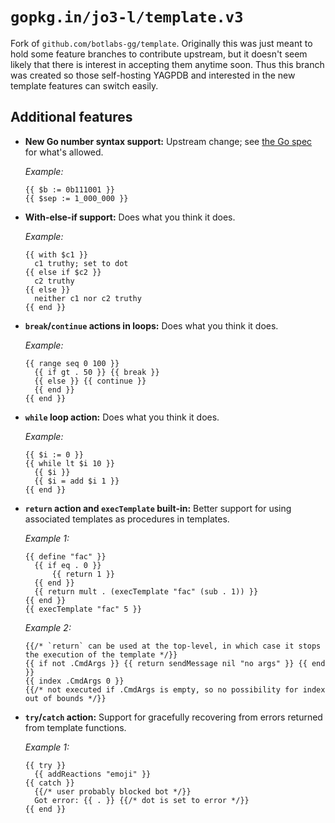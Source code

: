 # `gopkg.in/jo3-l/template.v3`

Fork of `github.com/botlabs-gg/template`.
Originally this was just meant to hold some feature branches to contribute upstream, but it doesn't seem likely that there is interest in accepting them anytime soon. Thus this branch was created so those self-hosting YAGPDB and interested in the new template features can switch easily.

## Additional features

- **New Go number syntax support:** Upstream change; see [the Go spec](https://go.dev/ref/spec#Integer_literals) for what's allowed.

  _Example:_

  ```
  {{ $b := 0b111001 }}
  {{ $sep := 1_000_000 }}
  ```

- **With-else-if support:** Does what you think it does.

  _Example:_

  ```
  {{ with $c1 }}
  	c1 truthy; set to dot
  {{ else if $c2 }}
  	c2 truthy
  {{ else }}
  	neither c1 nor c2 truthy
  {{ end }}
  ```

- **`break`/`continue` actions in loops:** Does what you think it does.

  _Example:_

  ```
  {{ range seq 0 100 }}
  	{{ if gt . 50 }} {{ break }}
  	{{ else }} {{ continue }}
  	{{ end }}
  {{ end }}
  ```

- **`while` loop action:** Does what you think it does.

  _Example:_

  ```
  {{ $i := 0 }}
  {{ while lt $i 10 }}
  	{{ $i }}
  	{{ $i = add $i 1 }}
  {{ end }}
  ```

- **`return` action and `execTemplate` built-in:** Better support for using associated templates as procedures in templates.

  _Example 1:_

  ```
  {{ define "fac" }}
  	{{ if eq . 0 }}
  		{{ return 1 }}
  	{{ end }}
  	{{ return mult . (execTemplate "fac" (sub . 1)) }}
  {{ end }}
  {{ execTemplate "fac" 5 }}
  ```

  _Example 2:_

  ```
  {{/* `return` can be used at the top-level, in which case it stops the execution of the template */}}
  {{ if not .CmdArgs }} {{ return sendMessage nil "no args" }} {{ end }}
  {{ index .CmdArgs 0 }}
  {{/* not executed if .CmdArgs is empty, so no possibility for index out of bounds */}}
  ```

- **`try`/`catch` action:** Support for gracefully recovering from errors returned from template functions.

  _Example 1:_

  ```
  {{ try }}
  	{{ addReactions "emoji" }}
  {{ catch }}
  	{{/* user probably blocked bot */}}
  	Got error: {{ . }} {{/* dot is set to error */}}
  {{ end }}
  ```
